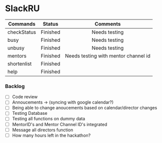 # SlackRU


|Commands|Status|Comments|
|--------|:----:|:------:|
|checkStatus|Finished|Needs testing|
|busy|Finished|Needs testing|
|unbusy|Finished|Needs testing|
|mentors|Finished|Needs testing with mentor channel id|
|shortenlist|Finished||
|help|Finished||

### Backlog
- [ ] Code review
- [ ] Annoucements -> (syncing with google calendar?)
- [ ] Being able to change anoucements based on calendar/director changes
- [ ] Testing Database
- [ ] Testing all functions on dummy data
- [ ] MentorID's and Mentor Channel ID's integrated
- [ ] Message all directors function
- [ ] How many hours left in the hackathon?
